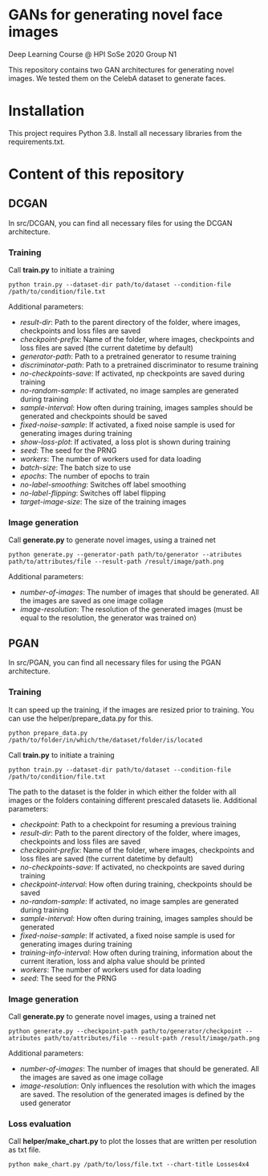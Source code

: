 # GANs for generating novel face images
Deep Learning Course @ HPI SoSe 2020
Group N1

This repository contains two GAN architectures for generating novel images. We tested them on the CelebA dataset to generate faces.

# Installation
This project requires Python 3.8. Install all necessary libraries from the requirements.txt.

# Content of this repository
## DCGAN
In src/DCGAN, you can find all necessary files for using the DCGAN architecture.

### Training
Call **train.py** to initiate a training
```
python train.py --dataset-dir path/to/dataset --condition-file /path/to/condition/file.txt
```
Additional parameters:
* *result-dir*: Path to the parent directory of the folder, where images, checkpoints and loss files are saved
* *checkpoint-prefix*: Name of the folder, where images, checkpoints and loss files are saved (the current datetime by default)
* *generator-path*: Path to a pretrained generator to resume training
* *discriminator-path*: Path to a pretrained discriminator to resume training
* *no-checkpoints-save*: If activated, np checkpoints are saved during training
* *no-random-sample*: If activated, no image samples are generated during training
* *sample-interval*: How often during training, images samples should be generated and checkpoints should be saved
* *fixed-noise-sample*: If activated, a fixed noise sample is used for generating images during training
* *show-loss-plot*: If activated, a loss plot is shown during training
* *seed*: The seed for the PRNG
* *workers*: The number of workers used for data loading
* *batch-size*: The batch size to use
* *epochs*: The number of epochs to train
* *no-label-smoothing*: Switches off label smoothing
* *no-label-flipping*: Switches off label flipping
* *target-image-size*: The size of the training images


### Image generation
Call **generate.py** to generate novel images, using a trained net
```
python generate.py --generator-path path/to/generator --atributes path/to/attributes/file --result-path /result/image/path.png
```
Additional parameters:
* *number-of-images*: The number of images that should be generated. All the images are saved as one image collage
* *image-resolution*: The resolution of the generated images (must be equal to the resolution, the generator was trained on)

## PGAN

In src/PGAN, you can find all necessary files for using the PGAN architecture.

### Training
It can speed up the training, if the images are resized prior to training. You can use the helper/prepare_data.py for this.
```
python prepare_data.py /path/to/folder/in/which/the/dataset/folder/is/located
```

Call **train.py** to initiate a training
```
python train.py --dataset-dir path/to/dataset --condition-file /path/to/condition/file.txt
```
The path to the dataset is the folder in which either the folder with all images or the folders containing different prescaled datasets lie.
Additional parameters:
* *checkpoint*: Path to a checkpoint for resuming a previous training
* *result-dir*: Path to the parent directory of the folder, where images, checkpoints and loss files are saved
* *checkpoint-prefix*: Name of the folder, where images, checkpoints and loss files are saved (the current datetime by default)
* *no-checkpoints-save*: If activated, no checkpoints are saved during training
* *checkpoint-interval*: How often during training, checkpoints should be saved
* *no-random-sample*: If activated, no image samples are generated during training
* *sample-interval*: How often during training, images samples should be generated
* *fixed-noise-sample*: If activated, a fixed noise sample is used for generating images during training
* *training-info-interval*: How often during training, information about the current iteration, loss and alpha value should be printed
* *workers*: The number of workers used for data loading
* *seed*: The seed for the PRNG


### Image generation
Call **generate.py** to generate novel images, using a trained net
```
python generate.py --checkpoint-path path/to/generator/checkpoint --atributes path/to/attributes/file --result-path /result/image/path.png
```
Additional parameters:
* *number-of-images*: The number of images that should be generated. All the images are saved as one image collage
* *image-resolution*: Only influences the resolution with which the images are saved. The resolution of the generated images is defined by the used generator

### Loss evaluation
Call **helper/make_chart.py** to plot the losses that are written per resolution as txt file.
```
python make_chart.py /path/to/loss/file.txt --chart-title Losses4x4
```
